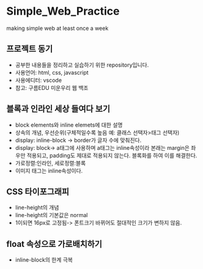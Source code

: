 # Simple_Web_Practice
making simple web at least once a week
## 프로젝트 동기
- 공부한 내용들을 정리하고 실습하기 위한 repository입니다.
- 사용언어: html, css, javascript
- 사용에디터: vscode
- 참고: 구름EDU 미운우리 웹 백조

## 블록과 인라인 세상 들여다 보기

- block elements와 inline elemets에 대한 설명
- 상속의 개념, 우선순위(구체적일수록 높음 예: 클래스 선택자>태그 선택자)
- display: inline-block -> border가 글자 수에 맞춰진다.
- display: block-> a태그에 사용하며 a태그는 inline속성이라 본래는 margin은 좌우만 적용되고, padding도 제대로 적용되지 않는다. 블록화를 하여 이를 해결한다. 
- 가로정렬:인라인, 세로정렬:블록
- 이미지 태그는 inline속성이다.

## CSS 타이포그래피

- line-height의 개념
- line-height의 기본값은 normal
- 1이되면 16px로 고정됨-> 폰트크기 바뀌어도 절대적인 크기가 변하지 않음.

## float 속성으로 가로배치하기

- inline-block의 한계 극복